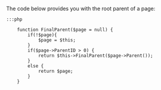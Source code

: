 The code below provides you with the root parent of a page:

	:::php
	
		function FinalParent($page = null) {
			if(!$page){
				$page = $this;
			}
			if($page->ParentID > 0) {
				return $this->FinalParent($page->Parent());
			}
			else {
				return $page;
			}
		}
	


